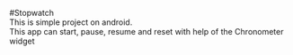 #Stopwatch<br>
This is simple project on android.<br>
This app can start, pause, resume and reset with help of the Chronometer widget<br>
